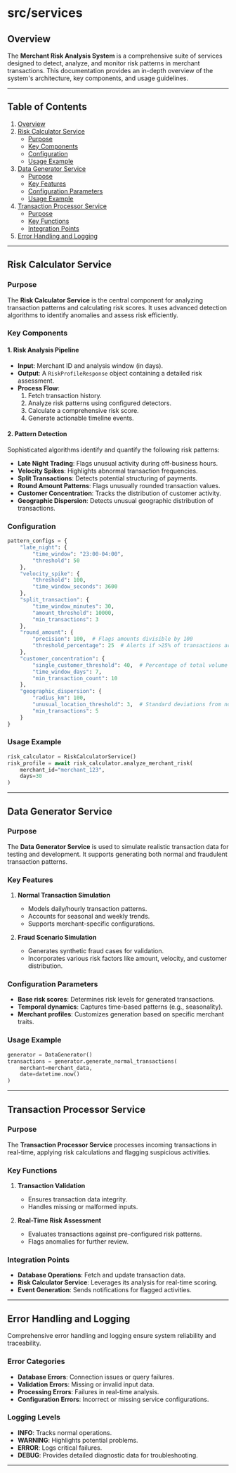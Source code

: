 # src/services

## Overview

The **Merchant Risk Analysis System** is a comprehensive suite of services designed to detect, analyze, and monitor risk patterns in merchant transactions. This documentation provides an in-depth overview of the system's architecture, key components, and usage guidelines.

---

## Table of Contents
1. [Overview](#overview)
2. [Risk Calculator Service](#risk-calculator-service)
   - [Purpose](#purpose)
   - [Key Components](#key-components)
   - [Configuration](#configuration)
   - [Usage Example](#usage-example)
3. [Data Generator Service](#data-generator-service)
   - [Purpose](#purpose-1)
   - [Key Features](#key-features)
   - [Configuration Parameters](#configuration-parameters)
   - [Usage Example](#usage-example-1)
4. [Transaction Processor Service](#transaction-processor-service)
   - [Purpose](#purpose-2)
   - [Key Functions](#key-functions)
   - [Integration Points](#integration-points)
5. [Error Handling and Logging](#error-handling-and-logging)

---

## Risk Calculator Service

### Purpose
The **Risk Calculator Service** is the central component for analyzing transaction patterns and calculating risk scores. It uses advanced detection algorithms to identify anomalies and assess risk efficiently.

### Key Components

#### 1. Risk Analysis Pipeline
- **Input**: Merchant ID and analysis window (in days).  
- **Output**: A `RiskProfileResponse` object containing a detailed risk assessment.  
- **Process Flow**:
  1. Fetch transaction history.
  2. Analyze risk patterns using configured detectors.
  3. Calculate a comprehensive risk score.
  4. Generate actionable timeline events.

#### 2. Pattern Detection
Sophisticated algorithms identify and quantify the following risk patterns:
- **Late Night Trading**: Flags unusual activity during off-business hours.  
- **Velocity Spikes**: Highlights abnormal transaction frequencies.  
- **Split Transactions**: Detects potential structuring of payments.  
- **Round Amount Patterns**: Flags unusually rounded transaction values.  
- **Customer Concentration**: Tracks the distribution of customer activity.  
- **Geographic Dispersion**: Detects unusual geographic distribution of transactions.  

### Configuration

```python
pattern_configs = {
    "late_night": {
        "time_window": "23:00-04:00",
        "threshold": 50
    },
    "velocity_spike": {
        "threshold": 100,
        "time_window_seconds": 3600
    },
    "split_transaction": {
        "time_window_minutes": 30,
        "amount_threshold": 10000,
        "min_transactions": 3
    },
    "round_amount": {
        "precision": 100,  # Flags amounts divisible by 100
        "threshold_percentage": 25  # Alerts if >25% of transactions are round
    },
    "customer_concentration": {
        "single_customer_threshold": 40,  # Percentage of total volume
        "time_window_days": 7,
        "min_transaction_count": 10
    },
    "geographic_dispersion": {
        "radius_km": 100,
        "unusual_location_threshold": 3,  # Standard deviations from normal
        "min_transactions": 5
    }
}
```

### Usage Example

```python
risk_calculator = RiskCalculatorService()
risk_profile = await risk_calculator.analyze_merchant_risk(
    merchant_id="merchant_123",
    days=30
)
```

---

## Data Generator Service

### Purpose
The **Data Generator Service** is used to simulate realistic transaction data for testing and development. It supports generating both normal and fraudulent transaction patterns.

### Key Features
1. **Normal Transaction Simulation**
   - Models daily/hourly transaction patterns.
   - Accounts for seasonal and weekly trends.
   - Supports merchant-specific configurations.

2. **Fraud Scenario Simulation**
   - Generates synthetic fraud cases for validation.
   - Incorporates various risk factors like amount, velocity, and customer distribution.

### Configuration Parameters
- **Base risk scores**: Determines risk levels for generated transactions.  
- **Temporal dynamics**: Captures time-based patterns (e.g., seasonality).  
- **Merchant profiles**: Customizes generation based on specific merchant traits.  

### Usage Example

```python
generator = DataGenerator()
transactions = generator.generate_normal_transactions(
    merchant=merchant_data,
    date=datetime.now()
)
```

---

## Transaction Processor Service

### Purpose
The **Transaction Processor Service** processes incoming transactions in real-time, applying risk calculations and flagging suspicious activities.

### Key Functions
1. **Transaction Validation**
   - Ensures transaction data integrity.
   - Handles missing or malformed inputs.

2. **Real-Time Risk Assessment**
   - Evaluates transactions against pre-configured risk patterns.
   - Flags anomalies for further review.

### Integration Points
- **Database Operations**: Fetch and update transaction data.  
- **Risk Calculator Service**: Leverages its analysis for real-time scoring.  
- **Event Generation**: Sends notifications for flagged activities.  

---

## Error Handling and Logging

Comprehensive error handling and logging ensure system reliability and traceability.

### Error Categories
- **Database Errors**: Connection issues or query failures.  
- **Validation Errors**: Missing or invalid input data.  
- **Processing Errors**: Failures in real-time analysis.  
- **Configuration Errors**: Incorrect or missing service configurations.  

### Logging Levels
- **INFO**: Tracks normal operations.  
- **WARNING**: Highlights potential problems.  
- **ERROR**: Logs critical failures.  
- **DEBUG**: Provides detailed diagnostic data for troubleshooting.  

---

